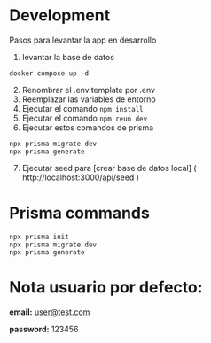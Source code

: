 # Development

Pasos para levantar la app en desarrollo

1. levantar la base de datos
```
docker compose up -d
```

2. Renombrar el .env.template por .env
3. Reemplazar las variables de entorno
4. Ejecutar el comando ```npm install```
5. Ejecutar el comando ```npm reun dev```
6. Ejecutar estos comandos de prisma

```
npx prisma migrate dev
npx prisma generate
```

7. Ejecutar seed para [crear base de datos local] ( http://localhost:3000/api/seed )

# Prisma commands
```
npx prisma init
npx prisma migrate dev
npx prisma generate
```

# Nota usuario por defecto:
__email:__ user@test.com 

__password:__ 123456 

